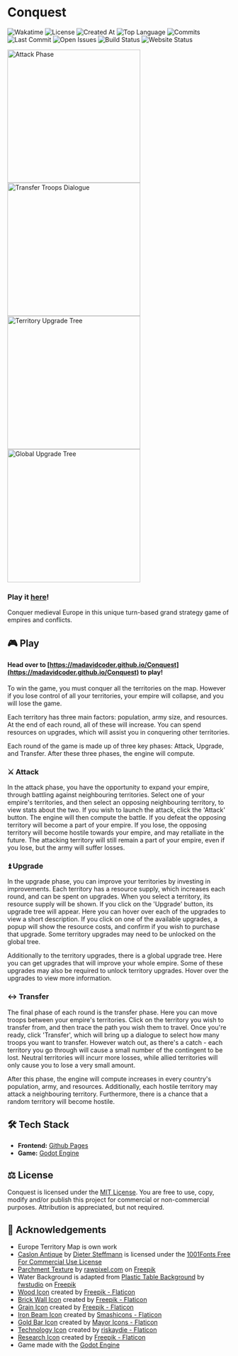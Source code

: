# Conquest
![Wakatime](https://img.shields.io/badge/dynamic/json?url=https%3A%2F%2Fwaka.hackclub.com%2Fapi%2Fcompat%2Fshields%2Fv1%2FU081TBVQLCX%2Fall_time%2Fproject%253AConquest&query=message&label=Wakatime)
![License](https://img.shields.io/github/license/madavidcoder/conquest)
![Created At](https://img.shields.io/github/created-at/madavidcoder/conquest)
![Top Language](https://img.shields.io/github/languages/top/madavidcoder/conquest)
![Commits](https://img.shields.io/github/commit-activity/t/madavidcoder/conquest)
![Last Commit](https://img.shields.io/github/last-commit/madavidcoder/conquest)
![Open Issues](https://img.shields.io/github/issues/madavidcoder/conquest)
![Build Status](https://img.shields.io/github/actions/workflow/status/madavidcoder/conquest/deploy.yml)
![Website Status](https://img.shields.io/website?url=https%3A%2F%2Fmadavidcoder.github.io%2FConquest)

<div>
<img src="https://cloud-o8bkmj3fk-hack-club-bot.vercel.app/4screenshot_2025-01-29_091311.png" alt="Attack Phase" width="300"/>
<img src="https://cloud-o8bkmj3fk-hack-club-bot.vercel.app/2screenshot_2025-01-29_090913.png" alt="Transfer Troops Dialogue" width="300"/>
</div>
<div>
<img src="https://cloud-o8bkmj3fk-hack-club-bot.vercel.app/1screenshot_2025-01-29_090623.png" alt="Territory Upgrade Tree" width="300"/>
<img src="https://cloud-o8bkmj3fk-hack-club-bot.vercel.app/3screenshot_2025-01-29_091037.png" alt="Global Upgrade Tree" width="300"/>
</div>

### Play it [here](https://madavidcoder.github.io/Conquest)!
Conquer medieval Europe in this unique turn-based grand strategy game of empires and conflicts.

## 🎮 Play
#### Head over to [https://madavidcoder.github.io/Conquest](https://madavidcoder.github.io/Conquest) to play!

To win the game, you must conquer all the territories on the map. However if you lose control of all your territories, your empire will collapse, and you will lose the game.

Each territory has three main factors: population, army size, and resources. At the end of each round, all of these will increase. You can spend resources on upgrades, which will assist you in conquering other territories.

Each round of the game is made up of three key phases: Attack, Upgrade, and Transfer. After these three phases, the engine will compute.

### ⚔️ Attack
In the attack phase, you have the opportunity to expand your empire, through battling against neighbouring territories. Select one of your empire's territories, and then select an opposing neighbouring territory, to view stats about the two. If you wish to launch the attack, click the 'Attack' button. The engine will then compute the battle. If you defeat the opposing territory will become a part of your empire. If you lose, the opposing territory will become hostile towards your empire, and may retalliate in the future. The attacking territory will still remain a part of your empire, even if you lose, but the army will suffer losses.

### ⏫ Upgrade
In the upgrade phase, you can improve your territories by investing in improvements. Each territory has a resource supply, which increases each round, and can be spent on upgrades. When you select a territory, its resource supply will be shown. If you click on the 'Upgrade' button, its upgrade tree will appear. Here you can hover over each of the upgrades to view a short description. If you click on one of the available upgrades, a popup will show the resource costs, and confirm if you wish to purchase that upgrade. Some territory upgrades may need to be unlocked on the global tree.

Additionally to the territory upgrades, there is a global upgrade tree. Here you can get upgrades that will improve your whole empire. Some of these upgrades may also be required to unlock territory upgrades. Hover over the upgrades to view more information.

### ↔️ Transfer
The final phase of each round is the transfer phase. Here you can move troops between your empire's territories. Click on the territory you wish to transfer from, and then trace the path you wish them to travel. Once you're ready, click 'Transfer', which will bring up a dialogue to select how many troops you want to transfer. However watch out, as there's a catch - each territory you go through will cause a small number of the contingent to be lost. Neutral territories will incurr more losses, while allied territories will only cause you to lose a very small amount.

After this phase, the engine will compute increases in every country's population, army, and resources. Additionally, each hostile territory may attack a neighbouring territory. Furthermore, there is a chance that a random territory will become hostile.

## 🛠️ Tech Stack
- **Frontend:** [Github Pages](https://pages.github.com/)
- **Game:** [Godot Engine](https://godotengine.org/)

## ⚖️ License
Conquest is licensed under the [MIT License](https://github.com/MadAvidCoder/Frogger/blob/main/LICENSE). You are free to use, copy, modify and/or publish this project for commercial or non-commercial purposes. Attribution is appreciated, but not required.

## 🏅 Acknowledgements
- Europe Territory Map is own work
- [Caslon Antique](https://www.1001fonts.com/caslon-antique-font.html) by [Dieter Steffmann](https://www.1001fonts.com/users/steffmann/) is licensed under the [1001Fonts Free For Commercial Use License](https://www.1001fonts.com/licenses/ffc.html)
- [Parchment Texture](https://www.freepik.com/free-photo/wooden-floor-background_4100933.htm) by [rawpixel.com](https://www.freepik.com/author/rawpixel-com) on [Freepik](https://www.freepik.com/)
- Water Background is adapted from [Plastic Table Background](https://www.freepik.com/free-photo/color-plastic-table-background_1278280.htm) by [fwstudio](https://www.freepik.com/author/fwstudio) on [Freepik](https://www.freepik.com/)
- [Wood Icon](https://www.flaticon.com/free-icon/logs_2077113) created by [Freepik - Flaticon](https://www.flaticon.com/authors/freepik)
- [Brick Wall Icon](https://www.flaticon.com/free-icon/wall_698786) created by [Freepik - Flaticon](https://www.flaticon.com/authors/freepik)
- [Grain Icon](https://www.flaticon.com/free-icon/wheat_3662349) created by [Freepik - Flaticon](https://www.flaticon.com/authors/freepik)
- [Iron Beam Icon](https://www.flaticon.com/free-icon/beam_605796) created by [Smashicons - Flaticon](https://www.flaticon.com/authors/smashicons)
- [Gold Bar Icon](https://www.flaticon.com/free-icon/gold_9531176) created by [Mayor Icons - Flaticon](https://www.flaticon.com/authors/mayor-icons)
- [Technology Icon](https://www.flaticon.com/free-icon/digital-transformation_18665926) created by [riskaydie - Flaticon](https://www.flaticon.com/authors/riskaydie)
- [Research Icon](https://www.flaticon.com/free-icon/search_1018030) created by [Freepik - Flaticon](https://www.flaticon.com/authors/freepik)
- Game made with the [Godot Engine](https://godotengine.org/)